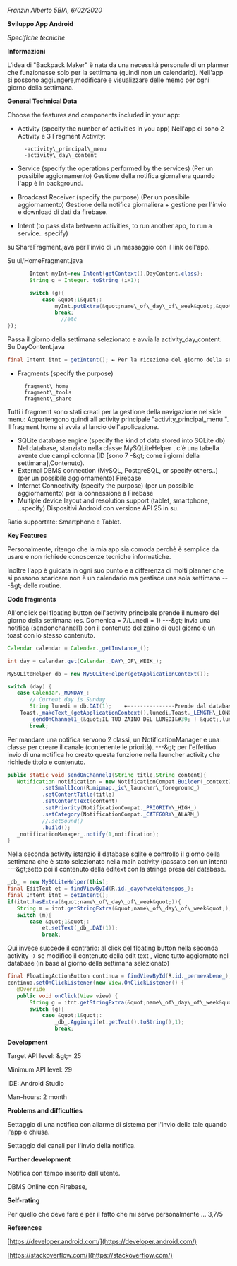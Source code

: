 _Franzin Alberto_        _5BIA, 6/02/2020_

**Sviluppo App Android**

*Specifiche tecniche*

**Informazioni**

L&#39;idea di &quot;Backpack Maker&quot; è nata da una necessità personale di un planner che funzionasse solo per la settimana (quindi non un calendario). Nell&#39;app si possono aggiungere,modificare e visualizzare delle memo per ogni giorno della settimana.

**General Technical Data**

Choose the features and components included in your app:

- Activity (specify the number of activities in you app)
Nell&#39;app ci sono 2 Activity e 3 Fragment Activity:

		-activity\_principal\_menu
		-activity\_day\_content

- Service (specify the operations performed by the services)
(Per un possibile aggiornamento) Gestione della notifica giornaliera quando l&#39;app è in background.
- Broadcast Receiver (specify the purpose)
(Per un possibile aggiornamento) Gestione della notifica giornaliera + gestione per l&#39;invio e download di dati da firebase.
- Intent (to pass data between activities, to run another app, to run a service.. specify)

su ShareFragment.java
per l&#39;invio di un messaggio con il link dell&#39;app.

Su ui/HomeFragment.java
```java
       Intent myInt=new Intent(getContext(),DayContent.class);
       String g = Integer._toString_(i+1);

       switch (g){
           case &quot;1&quot;:
               myInt.putExtra(&quot;name\_of\_day\_of\_week&quot;,&quot;1&quot;);
               break;
                 //etc
});
```

Passa il giorno della settimana selezionato e avvia la activity\_day\_content.
Su DayContent.java
```java
final Intent itnt = getIntent(); ← Per la ricezione del giorno della settimana dalla home
```
- Fragments (specify the purpose)
	
		fragment\_home
		fragment\_tools
		fragment\_share

Tutti i fragment sono stati creati per la gestione della navigazione nel side menu:
Appartengono quindi all activity principale &quot;activity\_principal\_menu &quot;.
Il fragment home si avvia al lancio dell&#39;applicazione.

- SQLite database engine (specify the kind of data stored into SQLite db)
Nel database, stanziato nella classe MySQLiteHelper  , c&#39;è una tabella avente due campi colonna (ID [sono 7 -\&gt; come i giorni della settimana],Contenuto).
- External DBMS connection (MySQL, PostgreSQL, or specify others..)
(per un possibile aggiornamento) Firebase
- Internet Connectivity (specify the purpose)
(per un possibile aggiornamento) per la connessione a Firebase
- Multiple device layout and resolution support (tablet, smartphone, ..specify)
Dispositivi Android con versione API 25 in su.

Ratio supportate: Smartphone e Tablet.

**Key Features**

Personalmente, ritengo che la mia app sia comoda perchè è semplice da usare e non richiede conoscenze tecniche informatiche.

Inoltre l&#39;app è guidata in ogni suo punto e a differenza di molti planner che si possono scaricare non è un calendario ma gestisce una sola settimana ---\&gt; delle routine.

**Code fragments**

All&#39;onclick del floating button dell&#39;activity principale prende il numero del giorno della settimana (es. Domenica = 7/Lunedì = 1) ---\&gt; invia una notifica (sendonchannel1) con il contenuto del zaino di quel giorno e un toast con lo stesso contenuto.
```java
Calendar calendar = Calendar._getInstance_();

int day = calendar.get(Calendar._DAY\_OF\_WEEK_);

MySQLiteHelper db = new MySQLiteHelper(getApplicationContext());

switch (day) {
   case Calendar._MONDAY_:
       // Current day is Sunday
       String lunedi = db.DAI(1);    ←---------------Prende dal database il contenuto di lunedi
	Toast._makeText_(getApplicationContext(),lunedi,Toast._LENGTH\_LONG_).show();
       _sendOnChannel1_(&quot;IL TUO ZAINO DEL LUNEDI&#39; ! &quot;,lunedi);
       break;
```
Per mandare una notifica servono 2 classi, un NotificationManager e una classe per creare il canale (contenente le priorità). ---\&gt; per l&#39;effettivo invio di una notifica ho creato questa funzione nella launcher activity che richiede titolo e contenuto.
```java
public static void sendOnChannel1(String title,String content){
   Notification notification = new NotificationCompat.Builder(_context2_, _CHANNEL\_2\_ID_)
           .setSmallIcon(R.mipmap._ic\_launcher\_foreground_)
           .setContentTitle(title)
           .setContentText(content)
           .setPriority(NotificationCompat._PRIORITY\_HIGH_)
           .setCategory(NotificationCompat._CATEGORY\_ALARM_)
           //.setSound()
           .build();
   _notificationManager_.notify(1,notification);
}
```
Nella seconda activity istanzio il database sqlite e controllo il giorno della settimana che è stato selezionato nella main activity (passato con un intent) ---\&gt;setto poi il contenuto della editext con la stringa presa dal database.
```java
_db_ = new MySQLiteHelper(this);
final EditText et = findViewById(R.id._dayofweekitemspos_);
final Intent itnt = getIntent();
if(itnt.hasExtra(&quot;name\_of\_day\_of\_week&quot;)){
   String m = itnt.getStringExtra(&quot;name\_of\_day\_of\_week&quot;);
   switch (m){
       case &quot;1&quot;:
           et.setText(_db_.DAI(1));
           break;
```
Qui invece succede il contrario: al click del floating button nella seconda activity → se modifico il contenuto della edit text , viene tutto aggiornato nel database (in base al giorno della settimana selezionato)
```java
final FloatingActionButton continua = findViewById(R.id._permevabene_);
continua.setOnClickListener(new View.OnClickListener() {
   @Override
   public void onClick(View view) {
       String g = itnt.getStringExtra(&quot;name\_of\_day\_of\_week&quot;)
       switch (g){
           case &quot;1&quot;:
               _db_.Aggiungi(et.getText().toString(),1);
               break;
```


**Development**

Target API level: \&gt;= 25

Minimum API level: 29

IDE: Android Studio

Man-hours: 2 month

**Problems and difficulties**

Settaggio di una notifica con allarme di sistema per l&#39;invio della tale quando l&#39;app è chiusa.

Settaggio dei canali per l&#39;invio della notifica.

**Further development**

Notifica con tempo inserito dall&#39;utente.

DBMS Online con Firebase,

**Self-rating**

Per quello che deve fare e per il fatto che mi serve personalmente … 3,7/5

**References**

[https://developer.android.com/](https://developer.android.com/)

[https://stackoverflow.com/](https://stackoverflow.com/)
